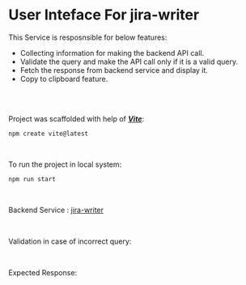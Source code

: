 # User Inteface For jira-writer

This Service is resposnsible for below features:
- Collecting information for making the backend API call.
- Validate the query and make the API call only if it is a valid query.
- Fetch the response from backend service and display it.
- Copy to clipboard feature.

<br>
<br>

  
Project was scaffolded with help of [**_Vite_**](https://vitejs.dev/):

`npm create vite@latest`

<br>




To run the project in local system:

`npm run start`

<br>



Backend Service : [jira-writer](https://github.com/aahlad2000/jira-writer)

<br>


Validation in case of incorrect query:

<br>


Expected Response:
